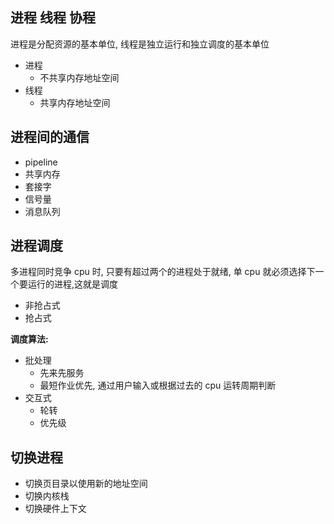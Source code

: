 ## 进程 线程 协程

进程是分配资源的基本单位, 线程是独立运行和独立调度的基本单位

- 进程
  - 不共享内存地址空间
- 线程
  - 共享内存地址空间

## 进程间的通信

- pipeline
- 共享内存
- 套接字
- 信号量
- 消息队列

## 进程调度

多进程同时竞争 cpu 时, 只要有超过两个的进程处于就绪, 单 cpu 就必须选择下一个要运行的进程,这就是调度

- 非抢占式
- 抢占式

**调度算法:**

- 批处理
  - 先来先服务
  - 最短作业优先, 通过用户输入或根据过去的 cpu 运转周期判断
- 交互式
  - 轮转
  - 优先级

## 切换进程

- 切换页目录以使用新的地址空间
- 切换内核栈
- 切换硬件上下文
